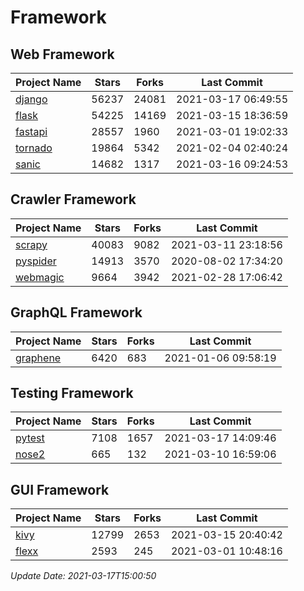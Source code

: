 # Framework

## Web Framework
| Project Name | Stars | Forks | Last Commit |
| ------------ | ----- | ----- | ----------- |
| [django](https://github.com/django/django) | 56237 | 24081 | 2021-03-17 06:49:55 |
| [flask](https://github.com/pallets/flask) | 54225 | 14169 | 2021-03-15 18:36:59 |
| [fastapi](https://github.com/tiangolo/fastapi) | 28557 | 1960 | 2021-03-01 19:02:33 |
| [tornado](https://github.com/tornadoweb/tornado) | 19864 | 5342 | 2021-02-04 02:40:24 |
| [sanic](https://github.com/sanic-org/sanic) | 14682 | 1317 | 2021-03-16 09:24:53 |

## Crawler Framework
| Project Name | Stars | Forks | Last Commit |
| ------------ | ----- | ----- | ----------- |
| [scrapy](https://github.com/scrapy/scrapy) | 40083 | 9082 | 2021-03-11 23:18:56 |
| [pyspider](https://github.com/binux/pyspider) | 14913 | 3570 | 2020-08-02 17:34:20 |
| [webmagic](https://github.com/code4craft/webmagic) | 9664 | 3942 | 2021-02-28 17:06:42 |

## GraphQL Framework
| Project Name | Stars | Forks | Last Commit |
| ------------ | ----- | ----- | ----------- |
| [graphene](https://github.com/graphql-python/graphene) | 6420 | 683 | 2021-01-06 09:58:19 |

## Testing Framework
| Project Name | Stars | Forks | Last Commit |
| ------------ | ----- | ----- | ----------- |
| [pytest](https://github.com/pytest-dev/pytest) | 7108 | 1657 | 2021-03-17 14:09:46 |
| [nose2](https://github.com/nose-devs/nose2) | 665 | 132 | 2021-03-10 16:59:06 |

## GUI Framework
| Project Name | Stars | Forks | Last Commit |
| ------------ | ----- | ----- | ----------- |
| [kivy](https://github.com/kivy/kivy) | 12799 | 2653 | 2021-03-15 20:40:42 |
| [flexx](https://github.com/flexxui/flexx) | 2593 | 245 | 2021-03-01 10:48:16 |

*Update Date: 2021-03-17T15:00:50*